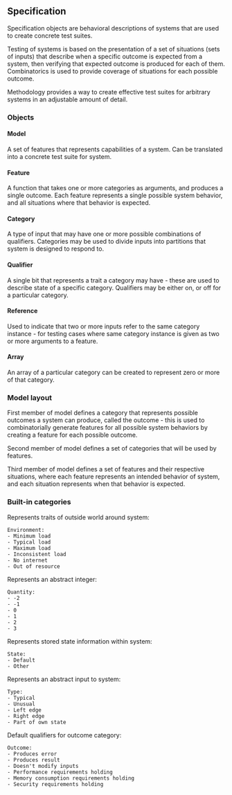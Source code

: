 ## Specification
Specification objects are behavioral descriptions of systems that are used to create concrete test suites.

Testing of systems is based on the presentation of a set of situations (sets of inputs) that describe when a specific outcome is expected from a system, then verifying that expected outcome is produced for each of them. Combinatorics is used to provide coverage of situations for each possible outcome.

Methodology provides a way to create effective test suites for arbitrary systems in an adjustable amount of detail.

### Objects
#### Model
A set of features that represents capabilities of a system. Can be translated into a concrete test suite for system.

#### Feature
A function that takes one or more categories as arguments, and produces a single outcome. Each feature represents a single possible system behavior, and all situations where that behavior is expected.

#### Category
A type of input that may have one or more possible combinations of qualifiers. Categories may be used to divide inputs into partitions that system is designed to respond to.

#### Qualifier
A single bit that represents a trait a category may have - these are used to describe state of a specific category. Qualifiers may be either on, or off for a particular category.

#### Reference
Used to indicate that two or more inputs refer to the same category instance - for testing cases where same category instance is given as two or more arguments to a feature.

#### Array
An array of a particular category can be created to represent zero or more of that category.

### Model layout
First member of model defines a category that represents possible outcomes a system can produce, called the outcome - this is used to combinatorially generate features for all possible system behaviors by creating a feature for each possible outcome.

Second member of model defines a set of categories that will be used by features.

Third member of model defines a set of features and their respective situations, where each feature represents an intended behavior of system, and each situation represents when that behavior is expected.

### Built-in categories
Represents traits of outside world around system:

    Environment:
    - Minimum load
    - Typical load
    - Maximum load
    - Inconsistent load
    - No internet
    - Out of resource

Represents an abstract integer:

    Quantity:
    - -2
    - -1
    - 0
    - 1
    - 2
    - 3

Represents stored state information within system:

    State:
    - Default
    - Other

Represents an abstract input to system:

    Type:
    - Typical
    - Unusual
    - Left edge
    - Right edge
    - Part of own state

Default qualifiers for outcome category:

    Outcome:
    - Produces error
    - Produces result
    - Doesn't modify inputs
    - Performance requirements holding
    - Memory consumption requirements holding
    - Security requirements holding
